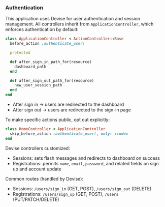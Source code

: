 ### Authentication

This application uses Devise for user authentication and session management. All controllers inherit from `ApplicationController`, which enforces authentication by default:

```ruby
class ApplicationController < ActionController::Base
  before_action :authenticate_user!

  protected

  def after_sign_in_path_for(resource)
    dashboard_path
  end

  def after_sign_out_path_for(resource)
    new_user_session_path
  end
end
```

- After sign in → users are redirected to the dashboard
- After sign out → users are redirected to the sign-in page

To make specific actions public, opt out explicitly:
```ruby
class HomeController < ApplicationController
  skip_before_action :authenticate_user!, only: :index
end
```

Devise controllers customized:
- Sessions: sets flash messages and redirects to dashboard on success
- Registrations: permits `name`, `email`, `password`, and related fields on sign up and account update

Common routes (handled by Devise):
- Sessions: `/users/sign_in` (GET, POST), `/users/sign_out` (DELETE)
- Registrations: `/users/sign_up` (GET, POST), `/users` (PUT/PATCH/DELETE)